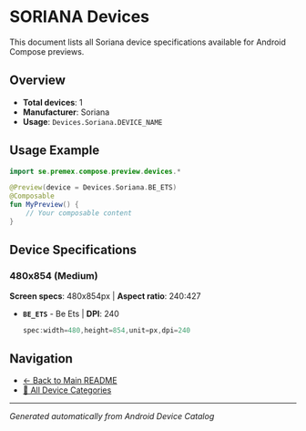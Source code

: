 # SORIANA Devices

This document lists all Soriana device specifications available for Android Compose previews.

## Overview

- **Total devices**: 1
- **Manufacturer**: Soriana
- **Usage**: `Devices.Soriana.DEVICE_NAME`

## Usage Example

```kotlin
import se.premex.compose.preview.devices.*

@Preview(device = Devices.Soriana.BE_ETS)
@Composable
fun MyPreview() {
    // Your composable content
}
```

## Device Specifications

### 480x854 (Medium)

**Screen specs**: 480x854px | **Aspect ratio**: 240:427

- **`BE_ETS`** - Be Ets | **DPI**: 240
  ```kotlin
  spec:width=480,height=854,unit=px,dpi=240
  ```

## Navigation

- [← Back to Main README](../../README.md)
- [📱 All Device Categories](../README.md)

---
*Generated automatically from Android Device Catalog*
